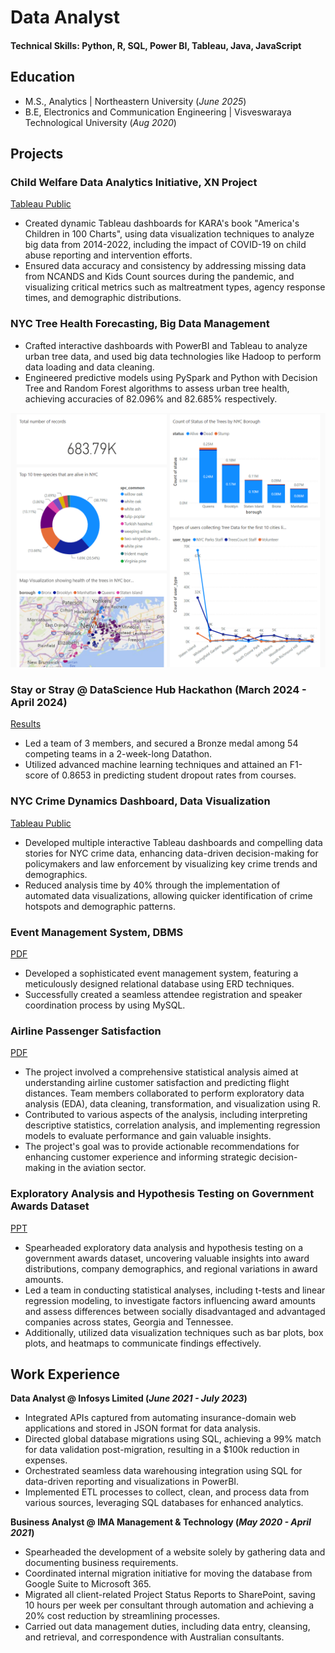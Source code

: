 # Data Analyst

#### Technical Skills: Python, R, SQL, Power BI, Tableau, Java, JavaScript

## Education							       		
- M.S., Analytics	| Northeastern University (_June 2025_)	 			        		
- B.E, Electronics and Communication Engineering | Visveswaraya Technological University (_Aug 2020_)

## Projects
### Child Welfare Data Analytics Initiative, XN Project
[Tableau Public](https://public.tableau.com/app/profile/poorva.joshi/vizzes)

- Created dynamic Tableau dashboards for KARA's book "America's Children in 100 Charts", using data visualization techniques to analyze big data from 2014-2022, including the impact of COVID-19 on child abuse reporting and intervention efforts.
- Ensured data accuracy and consistency by addressing missing data from NCANDS and Kids Count sources during the pandemic, and visualizing critical metrics such as maltreatment types, agency response times, and demographic distributions.

### NYC Tree Health Forecasting, Big Data Management

- Crafted interactive dashboards with PowerBI and Tableau to analyze urban tree data, and used big data technologies like Hadoop to perform data loading and data cleaning.
- Engineered predictive models using PySpark and Python with Decision Tree and Random Forest algorithms to assess urban tree health, achieving accuracies of 82.096% and 82.685% respectively.

![NYC Tree Data PowerBI Dashboard](assets/Tree_Data_Tableau_Img.png)

### Stay or Stray @ DataScience Hub Hackathon (March 2024 - April 2024)
[Results](https://www.kaggle.com/competitions/stay-or-stray/leaderboard)

- Led a team of 3 members, and secured a Bronze medal among 54 competing teams in a 2-week-long Datathon.
- Utilized advanced machine learning techniques and attained an F1-score of 0.8653 in predicting student dropout rates from courses.

### NYC Crime Dynamics Dashboard, Data Visualization
[Tableau Public](https://public.tableau.com/app/profile/poorva.joshi/viz/NYCCrimesin2023/NYCCrimeStory)

-  Developed multiple interactive Tableau dashboards and compelling data stories for NYC crime data, enhancing data-driven decision-making for policymakers and law enforcement by visualizing key crime trends and demographics.
-  Reduced analysis time by 40% through the implementation of automated data visualizations, allowing quicker identification of crime hotspots and demographic patterns.

### Event Management System, DBMS
[PDF](/assets/DBMS_EventManagementSystem.pdf)

-  Developed a sophisticated event management system, featuring a meticulously designed relational database using ERD techniques.
-  Successfully created a seamless attendee registration and speaker coordination process by using MySQL.

### Airline Passenger Satisfaction 
[PDF](/assets/Airline_Passenger_Satisfaction.pdf)

- The project involved a comprehensive statistical analysis aimed at understanding airline customer satisfaction and predicting flight distances. Team members collaborated to perform exploratory data analysis (EDA), data cleaning, transformation, and visualization using R.
- Contributed to various aspects of the analysis, including interpreting descriptive statistics, correlation analysis, and implementing regression models to evaluate performance and gain valuable insights.
- The project's goal was to provide actionable recommendations for enhancing customer experience and informing strategic decision-making in the aviation sector.

### Exploratory Analysis and Hypothesis Testing on Government Awards Dataset
[PPT](/assets/Probability_and_Statistics.pptx)

- Spearheaded exploratory data analysis and hypothesis testing on a government awards dataset, uncovering valuable insights into award distributions, company demographics, and regional variations in award amounts.
- Led a team in conducting statistical analyses, including t-tests and linear regression modeling, to investigate factors influencing award amounts and assess differences between socially disadvantaged and advantaged companies across states, Georgia and Tennessee.
- Additionally, utilized data visualization techniques such as bar plots, box plots, and heatmaps to communicate findings effectively.


## Work Experience
**Data Analyst @ Infosys Limited (_June 2021 - July 2023_)**
- Integrated APIs captured from automating insurance-domain web applications and stored in JSON format for data analysis.
- Directed global database migrations using SQL, achieving a 99% match for data validation post-migration, resulting in a $100k reduction in expenses.
- Orchestrated seamless data warehousing integration using SQL for data-driven reporting and visualizations in PowerBI.
- Implemented ETL processes to collect, clean, and process data from various sources, leveraging SQL databases for enhanced analytics.

**Business Analyst @ IMA Management & Technology (_May 2020 - April 2021_)**
- Spearheaded the development of a website solely by gathering data and documenting business requirements.
- Coordinated internal migration initiative for moving the database from Google Suite to Microsoft 365.
- Migrated all client-related Project Status Reports to SharePoint, saving 10 hours per week per consultant through automation and achieving a 20% cost reduction by streamlining processes.
- Carried out data management duties, including data entry, cleansing, and retrieval, and correspondence with Australian consultants.

